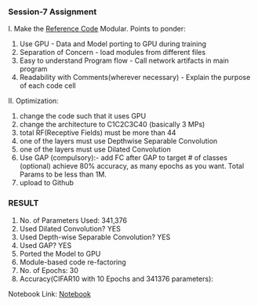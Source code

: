 ### **Session-7 Assignment**
I. Make the [Reference Code](https://colab.research.google.com/drive/1qlewMtxcAJT6fIJdmMh8pSf2e-dh51Rw) Modular. Points to ponder:
1. Use GPU - Data and Model porting to GPU during training
2. Separation of Concern - load modules from different files
3. Easy to understand Program flow - Call network artifacts in main program
4. Readability with Comments(wherever necessary) - Explain the purpose of each code cell

II. Optimization:
1. change the code such that it uses GPU
2. change the architecture to C1C2C3C40 (basically 3 MPs)
3. total RF(Receptive Fields) must be more than 44
4. one of the layers must use Depthwise Separable Convolution
5. one of the layers must use Dilated Convolution
6. Use GAP (compulsory):- add FC after GAP to target # of classes (optional)
achieve 80% accuracy, as many epochs as you want. Total Params to be less than 1M. 
7. upload to Github


### **RESULT**
1. No. of Parameters Used: 341,376
2. Used Dilated Convolution? YES
3. Used Depth-wise Separable Convolution? YES
4. Used GAP? YES
5. Ported the Model to GPU
6. Module-based code re-factoring
7. No. of Epochs: 30
8. Accuracy(CIFAR10 with 10 Epochs and 341376 parameters): 

Notebook Link: [Notebook](https://github.com/upadhyayprakash/eva4/blob/master/S7/EVA4_Session_7_CIFAR10_Modular.ipynb)
